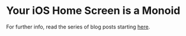 # Your iOS Home Screen is a Monoid

For further info, read the series of blog posts starting [here](https://www.47deg.com/blog/home-screen-monoid-i/).
